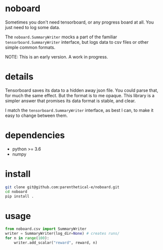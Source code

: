 # noboard
Sometimes you don't need tensorboard, or any progress board at all. You just need to log some data.

The `noboard.SummaryWriter` mocks a part of the familiar `tensorboard.SummaryWriter` interface, but logs data to csv files or other simple common formats. 

NOTE: This is an early version. A work in progress.

# details
Tensorboard saves its data to a hidden away json file. You could parse that, for much the same effect. But the format is to me opaque. This library is a simpler answer that promises its data format is stable, and clear. 

I match the `tensorboard.SummaryWriter` interface, as best I can, to make it easy to change between them.

# dependencies
- python >= 3.6
- numpy

# install
```bash
git clone git@github.com:parenthetical-e/noboard.git
cd noboard
pip install .
```
    
# usage
```python
from noboard.csv import SummaryWriter
writer = SummaryWriter(log_dir=None) # creates runs/
for n in range(100):
    writer.add_scalar("reward", reward, n)
```
